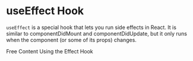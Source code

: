 # useEffect Hook

`useEffect` is a special hook that lets you run side effects in React. It is similar to componentDidMount and componentDidUpdate, but it only runs when the component (or some of its props) changes.

<ResourceGroupTitle>Free Content</ResourceGroupTitle>
<BadgeLink colorScheme='blue' badgeText='Official Docs' href='https://reactjs.org/docs/hooks-effect.html'>Using the Effect Hook</BadgeLink>
